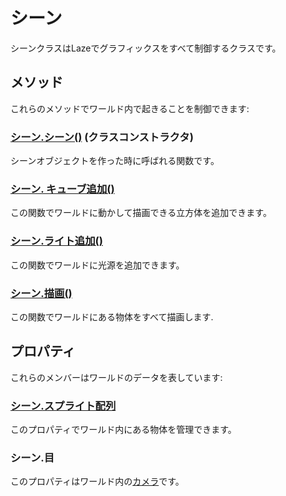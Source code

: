 # シーン

シーンクラスはLazeでグラフィックスをすべて制御するクラスです。

## メソッド

これらのメソッドでワールド内で起きることを制御できます:

### [シーン.シーン()](/lib/3d/scene/constructor) (クラスコンストラクタ)

シーンオブジェクトを作った時に呼ばれる関数です。

### [シーン. キューブ追加()](/lib/3d/scene/addcube)

この関数でワールドに動かして描画できる立方体を追加できます。

### [シーン.ライト追加()](/lib/3d/scene/addlight)

この関数でワールドに光源を追加できます。

### [シーン.描画()](/lib/3d/scene/draw)

この関数でワールドにある物体をすべて描画します.

## プロパティ

これらのメンバーはワールドのデータを表しています:

### [シーン.スプライト配列](/lib/3d/scene/sprites)

このプロパティでワールド内にある物体を管理できます。

### シーン.目

このプロパティはワールド内の[カメラ](/lib/3d/camera/index)です。